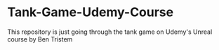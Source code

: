 # Tank-Game-Udemy-Course
This repository is just going through the tank game on Udemy's Unreal course by Ben Tristem
